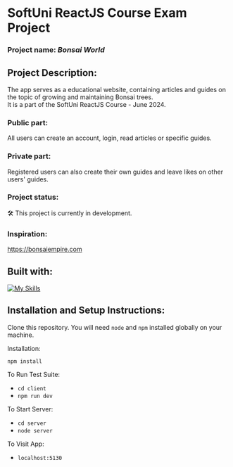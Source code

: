# SoftUni ReactJS Course Exam Project
### Project name: _Bonsai World_

## Project Description:
The app serves as a educational website, containing articles and guides on the topic of growing and maintaining Bonsai trees. <br>
It is a part of the SoftUni ReactJS Course - June 2024.
### Public part:
All users can create an account, login, read articles or specific guides.
### Private part:
Registered users can also create their own guides and leave likes on other users' guides.

### Project status:
:hammer_and_wrench: This project is currently in development.

### Inspiration:
https://bonsaiempire.com

## Built with:
[![My Skills](https://skillicons.dev/icons?i=js,react,tailwind,html,css)](https://skillicons.dev)

## Installation and Setup Instructions:

Clone this repository. You will need `node` and `npm` installed globally on your machine.  

Installation:

`npm install`  

To Run Test Suite:  
- `cd client`
- `npm run dev`  

To Start Server:
- `cd server`
- `node server`  

To Visit App:

- `localhost:5130`


